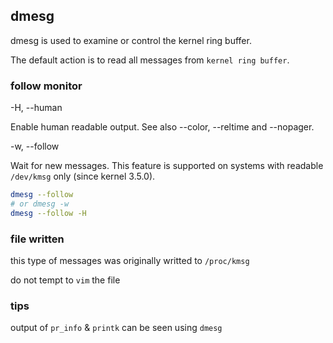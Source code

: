 ## dmesg
dmesg is used to examine or control the kernel ring buffer.

The default action is to read all messages from `kernel ring buffer`.

### follow monitor

-H, --human

Enable human readable output.  See also --color, --reltime and --nopager.

-w, --follow

Wait for new messages. This feature is supported on systems with readable `/dev/kmsg` only (since kernel 3.5.0).

```bash
dmesg --follow
# or dmesg -w
dmesg --follow -H
```

### file written
this type of messages was originally writted to `/proc/kmsg`

do not tempt to `vim` the file

### tips
output of `pr_info` & `printk` can be seen using `dmesg`
